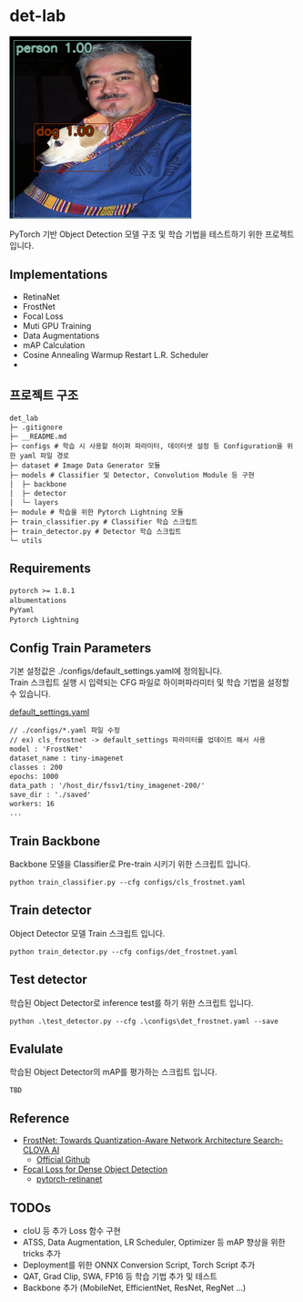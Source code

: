 # det-lab

![example](./docs/inference_result.png)

PyTorch 기반 Object Detection 모델 구조 및 학습 기법을 테스트하기 위한 프로젝트입니다.

## Implementations

- RetinaNet
- FrostNet
- Focal Loss
- Muti GPU Training
- Data Augmentations
- mAP Calculation
- Cosine Annealing Warmup Restart L.R. Scheduler
-

## 프로젝트 구조

```
det_lab
├─ .gitignore
├─ __README.md
├─ configs # 학습 시 사용할 하이퍼 파라미터, 데이터셋 설정 등 Configuration을 위한 yaml 파일 경로
├─ dataset # Image Data Generator 모듈
├─ models # Classifier 및 Detector, Convolution Module 등 구현
│  ├─ backbone
│  ├─ detector
│  └─ layers
├─ module # 학습을 위한 Pytorch Lightning 모듈
├─ train_classifier.py # Classifier 학습 스크립트
├─ train_detector.py # Detector 학습 스크립트
└─ utils

```

## Requirements

`pytorch >= 1.8.1`  
`albumentations`  
`PyYaml`  
`Pytorch Lightning`

## Config Train Parameters

기본 설정값은 ./configs/default_settings.yaml에 정의됩니다.  
Train 스크립트 실행 시 입력되는 CFG 파일로 하이퍼파라미터 및 학습 기법을 설정할 수 있습니다.

[default_settings.yaml](./configs/default_settings.yaml)

    // ./configs/*.yaml 파일 수정
    // ex) cls_frostnet -> default_settings 파라미터를 업데이트 해서 사용
    model : 'FrostNet'
    dataset_name : tiny-imagenet
    classes : 200
    epochs: 1000
    data_path : '/host_dir/fssv1/tiny_imagenet-200/'
    save_dir : './saved'
    workers: 16
    ...

## Train Backbone

Backbone 모델을 Classifier로 Pre-train 시키기 위한 스크립트 입니다.

    python train_classifier.py --cfg configs/cls_frostnet.yaml

## Train detector

Object Detector 모델 Train 스크립트 입니다.

    python train_detector.py --cfg configs/det_frostnet.yaml

## Test detector

학습된 Object Detector로 inference test를 하기 위한 스크립트 입니다.

    python .\test_detector.py --cfg .\configs\det_frostnet.yaml --save

## Evalulate

학습된 Object Detector의 mAP를 평가하는 스크립트 입니다.

    TBD

## Reference

- [FrostNet: Towards Quantization-Aware Network Architecture Search-CLOVA AI](https://arxiv.org/abs/2006.09679)
  - [Official Github](https://github.com/clovaai/frostnet#pretrained)
- [Focal Loss for Dense Object Detection](https://arxiv.org/abs/1708.02002)
  - [pytorch-retinanet](https://github.com/yhenon/pytorch-retinanet)

## TODOs

- cIoU 등 추가 Loss 함수 구현
- ATSS, Data Augmentation, LR Scheduler, Optimizer 등 mAP 향상을 위한 tricks 추가
- Deployment를 위한 ONNX Conversion Script, Torch Script 추가
- QAT, Grad Clip, SWA, FP16 등 학습 기법 추가 및 테스트
- Backbone 추가 (MobileNet, EfficientNet, ResNet, RegNet ...)
